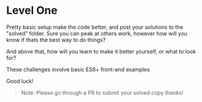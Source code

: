 # Level One

Pretty basic setup make the code better, and post your solutions to the "solved" folder. Sure you can peak at others work, however how will you know if thats the best way to do things?

And above that, how will you learn to make it better yourself, or what to look for?

These challenges involve basic ES6+ front-end examples

Good luck!

> Note: Please go through a PR to submit your solved copy thanks!
